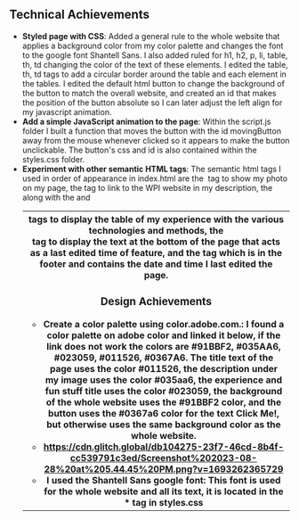 ## Technical Achievements
- **Styled page with CSS**: Added a general rule to the whole website that applies a background color from my color palette and changes the font to the google font Shantell Sans.
I also added ruled for h1, h2, p, li, table, th, td changing the color of the text of these elements. 
I edited the table, th, td tags to add a circular border around the table and each element in the tables.
I edited the default html button to change the background of the button to match the overall website, and created an id that makes the position of the button absolute so I can later adjust the left align for my javascript animation.
- **Add a simple JavaScript animation to the page**: Within the script.js folder I built a function that moves the button with the id movingButton away from the mouse whenever clicked so it appears to make the button unclickable. The button's css and id is also contained within the styles.css folder.
- **Experiment with other semantic HTML tags**: The semantic html tags I used in order of appearance in index.html are the <image> tag to show my photo on my page, the <a> tag to link to the WPI website in my description, the <table> along with the <tr> and <th> tags to display the table of my experience with the various technologies and methods, the <footer> tag to display the text at the bottom of the page that acts as a last edited time of feature, and the <time> tag which is in the footer and contains the date and time I last edited the page.


### Design Achievements
- **Create a color palette using color.adobe.com.**: I found a color palette on adobe color and linked it below, if the link does not work the colors are #91BBF2, #035AA6, #023059, #011526, #0367A6.
  The title text of the page uses the color #011526, the description under my image uses the color #035aa6, the experience and fun stuff title uses the color #023059, the background of the whole website uses the #91BBF2 color, and the button uses the #0367a6 color for the text Click Me!, but otherwise uses the same background color as the whole website.
- https://cdn.glitch.global/db104275-23f7-46cd-8b4f-cc539791c3ed/Screenshot%202023-08-28%20at%205.44.45%20PM.png?v=1693262365729
- **I used the Shantell Sans google font**: This font is used for the whole website and all its text, it is located in the * tag in styles.css